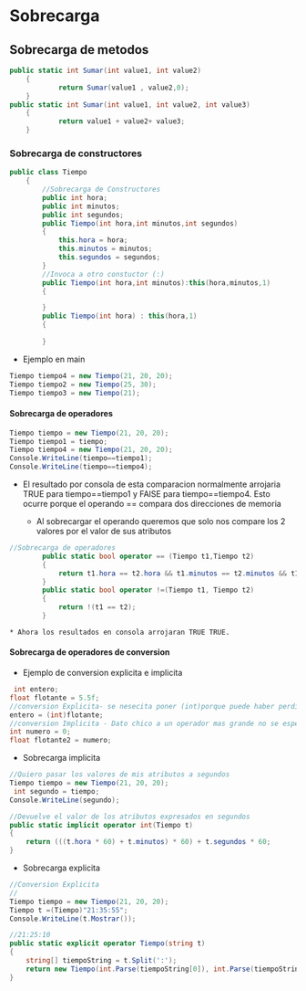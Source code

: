 # Sobrecarga

## Sobrecarga de metodos
```c#
public static int Sumar(int value1, int value2)
    {
            return Sumar(value1 , value2,0);
    }
public static int Sumar(int value1, int value2, int value3)
    {
            return value1 + value2+ value3;
    }

```
### Sobrecarga de constructores
```c#
public class Tiempo
    {
        //Sobrecarga de Constructores
        public int hora;
        public int minutos;
        public int segundos;
        public Tiempo(int hora,int minutos,int segundos)
        {
            this.hora = hora;
            this.minutos = minutos; 
            this.segundos = segundos;
        }
        //Invoca a otro constuctor (:)
        public Tiempo(int hora,int minutos):this(hora,minutos,1)
        {

        }
        public Tiempo(int hora) : this(hora,1)
        {
            
        }
```
* Ejemplo en main 
```c#
Tiempo tiempo4 = new Tiempo(21, 20, 20);
Tiempo tiempo2 = new Tiempo(25, 30);
Tiempo tiempo3 = new Tiempo(21);
```

#### Sobrecarga de operadores
```c#
Tiempo tiempo = new Tiempo(21, 20, 20);
Tiempo tiempo1 = tiempo;
Tiempo tiempo4 = new Tiempo(21, 20, 20);
Console.WriteLine(tiempo==tiempo1);
Console.WriteLine(tiempo==tiempo4);
```
* El  resultado por consola de esta comparacion normalmente arrojaria TRUE para tiempo==tiempo1 y FAlSE para tiempo==tiempo4. Esto ocurre porque el operando == compara dos direcciones de memoria
 
    * Al sobrecargar el operando queremos que solo nos compare los 2 valores por el valor de sus atributos
```c#
//Sobrecarga de operadores 
        public static bool operator == (Tiempo t1,Tiempo t2)
        {
            return t1.hora == t2.hora && t1.minutos == t2.minutos && t1.segundos == t2.segundos;
        }
        public static bool operator !=(Tiempo t1, Tiempo t2)
        {
            return !(t1 == t2);
        }
```
    * Ahora los resultados en consola arrojaran TRUE TRUE.

#### Sobrecarga de operadores de conversion


* Ejemplo de conversion explicita e implicita 
```c#
 int entero;
float flotante = 5.5f;
//conversion Explicita- se nesecita poner (int)porque puede haber perdida de informacion.
entero = (int)flotante;
//conversion Implicita - Dato chico a un operador mas grande no se especifica nada.
int numero = 0;
float flotante2 = numero;
```
* Sobrecarga implicita 
```c#
//Quiero pasar los valores de mis atributos a segundos 
Tiempo tiempo = new Tiempo(21, 20, 20);
 int segundo = tiempo;
Console.WriteLine(segundo);
``` 
```c#
//Devuelve el valor de los atributos expresados en segundos
public static implicit operator int(Tiempo t)
{
    return (((t.hora * 60) + t.minutos) * 60) + t.segundos * 60;
}
``` 
* Sobrecarga explicita
```c#
//Conversion Explicita
//
Tiempo tiempo = new Tiempo(21, 20, 20);
Tiempo t =(Tiempo)"21:35:55";
Console.WriteLine(t.Mostrar());
``` 

```c#
//21:25:10
public static explicit operator Tiempo(string t)
{
    string[] tiempoString = t.Split(':');
    return new Tiempo(int.Parse(tiempoString[0]), int.Parse(tiempoString[1]), int.Parse(tiempoString[2]));
}
``` 